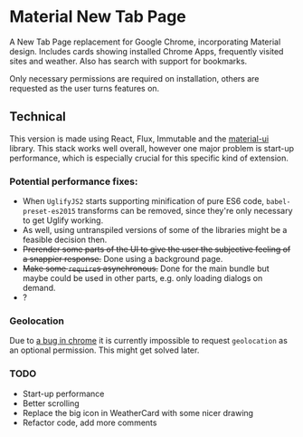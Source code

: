 # Material New Tab Page

A New Tab Page replacement for Google Chrome, incorporating Material design. Includes cards showing installed Chrome Apps, frequently visited sites and weather. Also has search with support for bookmarks.

Only necessary permissions are required on installation, others are requested as the user turns features on.

## Technical

This version is made using React, Flux, Immutable and the [material-ui](material-ui.com) library. This stack works well overall, however one major problem is start-up performance, which is especially crucial for this specific kind of extension.

### Potential performance fixes:
* When `UglifyJS2` starts supporting minification of pure ES6 code, `babel-preset-es2015` transforms can be removed, since they're only necessary to get Uglify working.
* As well, using untranspiled versions of some of the libraries might be a feasible decision then.
* ~~Prerender some parts of the UI to give the user the subjective feeling of a snappier response.~~ Done using a background page.
* ~~Make some `require`s asynchronous.~~ Done for the main bundle but maybe could be used in other parts, e.g. only loading dialogs on demand.
* ?

### Geolocation
Due to [a bug in chrome](https://bugs.chromium.org/p/chromium/issues/detail?id=278555) it is currently impossible to request `geolocation` as an optional permission. This might get solved later.

### TODO
* Start-up performance
* Better scrolling
* Replace the big icon in WeatherCard with some nicer drawing
* Refactor code, add more comments
